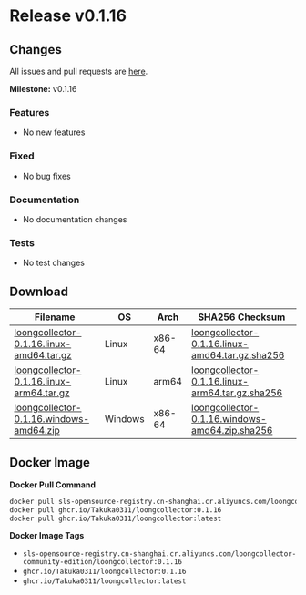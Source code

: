 # Release v0.1.16

## Changes

All issues and pull requests are [here](https://github.com/Takuka0311/LoongCollector/milestone/1).

**Milestone:** v0.1.16

### Features

- No new features

### Fixed

- No bug fixes

### Documentation

- No documentation changes

### Tests

- No test changes


## Download

| **Filename** | **OS** | **Arch** | **SHA256 Checksum** |
|  ----  | ----  | ----  | ----  |
|[loongcollector-0.1.16.linux-amd64.tar.gz](https://loongcollector-community-edition.oss-cn-shanghai.aliyuncs.com/0.1.16/loongcollector-0.1.16.linux-amd64.tar.gz)|Linux|x86-64|[loongcollector-0.1.16.linux-amd64.tar.gz.sha256](https://loongcollector-community-edition.oss-cn-shanghai.aliyuncs.com/0.1.16/loongcollector-0.1.16.linux-amd64.tar.gz.sha256)|
|[loongcollector-0.1.16.linux-arm64.tar.gz](https://loongcollector-community-edition.oss-cn-shanghai.aliyuncs.com/0.1.16/loongcollector-0.1.16.linux-arm64.tar.gz)|Linux|arm64|[loongcollector-0.1.16.linux-arm64.tar.gz.sha256](https://loongcollector-community-edition.oss-cn-shanghai.aliyuncs.com/0.1.16/loongcollector-0.1.16.linux-arm64.tar.gz.sha256)|
|[loongcollector-0.1.16.windows-amd64.zip](https://loongcollector-community-edition.oss-cn-shanghai.aliyuncs.com/0.1.16/loongcollector-0.1.16.windows-amd64.zip)|Windows|x86-64|[loongcollector-0.1.16.windows-amd64.zip.sha256](https://loongcollector-community-edition.oss-cn-shanghai.aliyuncs.com/0.1.16/loongcollector-0.1.16.windows-amd64.zip.sha256)|

## Docker Image

**Docker Pull Command**
``` bash
docker pull sls-opensource-registry.cn-shanghai.cr.aliyuncs.com/loongcollector-community-edition/loongcollector:0.1.16
docker pull ghcr.io/Takuka0311/loongcollector:0.1.16
docker pull ghcr.io/Takuka0311/loongcollector:latest
```

**Docker Image Tags**
- `sls-opensource-registry.cn-shanghai.cr.aliyuncs.com/loongcollector-community-edition/loongcollector:0.1.16`
- `ghcr.io/Takuka0311/loongcollector:0.1.16`
- `ghcr.io/Takuka0311/loongcollector:latest`

